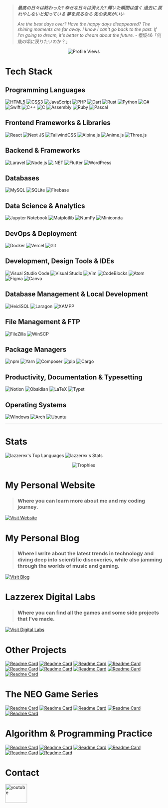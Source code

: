 >**_最高の日々は終わった?
幸せな日々は消えた?
輝いた瞬間は遠く
過去に 戻れやしないと知っている
夢を見るなら 先の未来がいい_**
>
>_Are the best days over? Have the happy days disappeared? The shining moments are far away. I know I can't go back to the past. If I'm going to dream, it's better to dream about the future._  - 櫻坂46「何歳の頃に戻りたいのか？」





<div align="center">
  <img src="https://komarev.com/ghpvc/?username=lazzerex" alt="Profile Views">
</div>

# Tech Stack

## Programming Languages
![HTML5](https://img.shields.io/badge/html5-%23E34F26.svg?style=for-the-badge&logo=html5&logoColor=white)
![CSS3](https://img.shields.io/badge/css3-%231572B6.svg?style=for-the-badge&logo=css3&logoColor=white)
![JavaScript](https://img.shields.io/badge/javascript-%23323330.svg?style=for-the-badge&logo=javascript&logoColor=%23F7DF1E)
![PHP](https://img.shields.io/badge/php-%23777BB4.svg?style=for-the-badge&logo=php&logoColor=white)
![Dart](https://img.shields.io/badge/dart-%230175C2.svg?style=for-the-badge&logo=dart&logoColor=white)
![Rust](https://img.shields.io/badge/rust-%23000000.svg?style=for-the-badge&logo=rust&logoColor=white)
![Python](https://img.shields.io/badge/python-3670A0?style=for-the-badge&logo=python&logoColor=ffdd54)
![C#](https://img.shields.io/badge/c%23-%23239120.svg?style=for-the-badge&logo=csharp&logoColor=white)
![Swift](https://img.shields.io/badge/swift-F54A2A?style=for-the-badge&logo=swift&logoColor=white)
![C++](https://img.shields.io/badge/c++-%2300599C.svg?style=for-the-badge&logo=c%2B%2B&logoColor=white)
![C](https://img.shields.io/badge/c-%2300599C.svg?style=for-the-badge&logo=c&logoColor=white)
![Assembly](https://img.shields.io/badge/Assembly-525252?style=for-the-badge&logo=assemblyscript&logoColor=white)
![Ruby](https://img.shields.io/badge/ruby-%23CC342D.svg?style=for-the-badge&logo=ruby&logoColor=white)
![Pascal](https://img.shields.io/badge/Pascal-00599C?style=for-the-badge&logo=pascal&logoColor=white)

## Frontend Frameworks & Libraries
![React](https://img.shields.io/badge/react-%2320232a.svg?style=for-the-badge&logo=react&logoColor=%2361DAFB)
![Next JS](https://img.shields.io/badge/Next-black?style=for-the-badge&logo=next.js&logoColor=white)
![TailwindCSS](https://img.shields.io/badge/tailwindcss-%2338B2AC.svg?style=for-the-badge&logo=tailwind-css&logoColor=white)
![Alpine.js](https://img.shields.io/badge/Alpine.js-8BC34A?style=for-the-badge&logo=alpine.js&logoColor=black)
![Anime.js](https://img.shields.io/badge/Anime.js-FF6B6B?style=for-the-badge&logo=javascript&logoColor=white)
![Three.js](https://img.shields.io/badge/three.js-black?style=for-the-badge&logo=three.js&logoColor=white)

## Backend & Frameworks
![Laravel](https://img.shields.io/badge/laravel-%23FF2D20.svg?style=for-the-badge&logo=laravel&logoColor=white)
![Node.js](https://img.shields.io/badge/node.js-6DA55F?style=for-the-badge&logo=node.js&logoColor=white)
![.NET](https://img.shields.io/badge/.NET-5C2D91?style=for-the-badge&logo=.net&logoColor=white)
![Flutter](https://img.shields.io/badge/Flutter-%2302569B.svg?style=for-the-badge&logo=Flutter&logoColor=white)
![WordPress](https://img.shields.io/badge/WordPress-%23117AC9.svg?style=for-the-badge&logo=WordPress&logoColor=white)

## Databases
![MySQL](https://img.shields.io/badge/mysql-4479A1.svg?style=for-the-badge&logo=mysql&logoColor=white)
![SQLite](https://img.shields.io/badge/sqlite-%2307405e.svg?style=for-the-badge&logo=sqlite&logoColor=white)
![Firebase](https://img.shields.io/badge/firebase-%23039BE5.svg?style=for-the-badge&logo=firebase)

## Data Science & Analytics
![Jupyter Notebook](https://img.shields.io/badge/jupyter-%23FA0F00.svg?style=for-the-badge&logo=jupyter&logoColor=white)
![Matplotlib](https://img.shields.io/badge/Matplotlib-%23ffffff.svg?style=for-the-badge&logo=Matplotlib&logoColor=black)
![NumPy](https://img.shields.io/badge/numpy-%23013243.svg?style=for-the-badge&logo=numpy&logoColor=white)
![Miniconda](https://img.shields.io/badge/Miniconda-44A833?style=for-the-badge&logo=anaconda&logoColor=white)

## DevOps & Deployment
![Docker](https://img.shields.io/badge/docker-%230db7ed.svg?style=for-the-badge&logo=docker&logoColor=white)
![Vercel](https://img.shields.io/badge/vercel-%23000000.svg?style=for-the-badge&logo=vercel&logoColor=white)
![Git](https://img.shields.io/badge/git-%23F05033.svg?style=for-the-badge&logo=git&logoColor=white)

## Development, Design Tools & IDEs
![Visual Studio Code](https://img.shields.io/badge/Visual%20Studio%20Code-0078d4.svg?style=for-the-badge&logo=visual-studio-code&logoColor=white)
![Visual Studio](https://img.shields.io/badge/Visual%20Studio-5C2D91.svg?style=for-the-badge&logo=visual-studio&logoColor=white)
![Vim](https://img.shields.io/badge/VIM-%2311AB00.svg?style=for-the-badge&logo=vim&logoColor=white)
![CodeBlocks](https://img.shields.io/badge/CodeBlocks-41454A?style=for-the-badge&logo=codeblocks&logoColor=white)
![Atom](https://img.shields.io/badge/Atom-66595C?style=for-the-badge&logo=atom&logoColor=white)
![Figma](https://img.shields.io/badge/figma-%23F24E1E.svg?style=for-the-badge&logo=figma&logoColor=white)
![Canva](https://img.shields.io/badge/Canva-%2300C4CC.svg?style=for-the-badge&logo=Canva&logoColor=white)

## Database Management & Local Development
![HeidiSQL](https://img.shields.io/badge/HeidiSQL-336791?style=for-the-badge&logo=mysql&logoColor=white)
![Laragon](https://img.shields.io/badge/Laragon-0E83CD?style=for-the-badge&logo=laragon&logoColor=white)
![XAMPP](https://img.shields.io/badge/XAMPP-FB7A24?style=for-the-badge&logo=xampp&logoColor=white)

## File Management & FTP
![FileZilla](https://img.shields.io/badge/FileZilla-BF0000?style=for-the-badge&logo=filezilla&logoColor=white)
![WinSCP](https://img.shields.io/badge/WinSCP-005C9C?style=for-the-badge&logo=winscp&logoColor=white)

## Package Managers
![npm](https://img.shields.io/badge/NPM-%23CB3837.svg?style=for-the-badge&logo=npm&logoColor=white)
![Yarn](https://img.shields.io/badge/yarn-%232C8EBB.svg?style=for-the-badge&logo=yarn&logoColor=white)
![Composer](https://img.shields.io/badge/Composer-%23FF6B35.svg?style=for-the-badge&logo=composer&logoColor=white)
![pip](https://img.shields.io/badge/pip-3670A0?style=for-the-badge&logo=pypi&logoColor=white)
![Cargo](https://img.shields.io/badge/Cargo-%23000000.svg?style=for-the-badge&logo=rust&logoColor=white)

## Productivity, Documentation & Typesetting
![Notion](https://img.shields.io/badge/Notion-%23000000.svg?style=for-the-badge&logo=notion&logoColor=white)
![Obsidian](https://img.shields.io/badge/Obsidian-%23483699.svg?style=for-the-badge&logo=obsidian&logoColor=white)
![LaTeX](https://img.shields.io/badge/latex-%23008080.svg?style=for-the-badge&logo=latex&logoColor=white)
![Typst](https://img.shields.io/badge/Typst-239DAD?style=for-the-badge&logo=typst&logoColor=white)

## Operating Systems
![Windows](https://img.shields.io/badge/Windows-0078D6?style=for-the-badge&logo=windows&logoColor=white)
![Arch](https://img.shields.io/badge/Arch%20Linux-1793D1?logo=arch-linux&logoColor=fff&style=for-the-badge)
![Ubuntu](https://img.shields.io/badge/Ubuntu-E95420?style=for-the-badge&logo=ubuntu&logoColor=white)

---


# Stats

![lazzerex's Top Languages](https://github-readme-stats.vercel.app/api/top-langs/?username=lazzerex&theme=vue-dark&show_icons=true&hide_border=true&layout=compact&langs_count=19)   ![lazzerex's Stats](https://github-readme-stats.vercel.app/api?username=lazzerex&theme=vue-dark&show_icons=true&hide_border=true&count_private=true&&show=reviews,prs_merged,prs_merged_percentage)  

<div align="center">
  <img src="https://github-profile-trophy.vercel.app/?username=lazzerex&theme=onedark&title=-Stars,-Followers,-Issues,-Experience&margin-w=15" alt="Trophies">
</div>

# My Personal Website
> ### Where you can learn more about me and my coding journey.

[![Visit Website](https://img.shields.io/badge/Visit-My%20Website-blue?style=for-the-badge&logo=vercel)](https://lazzerex.github.io/)

# My Personal Blog
> ### Where I write about the latest trends in technology and diving deep into scientific discoveries, while also jamming through the worlds of music and gaming.

[![Visit Blog](https://img.shields.io/badge/Visit-My%20Blog-blue?style=for-the-badge&logo=vercel)](https://lazzerex-blog.vercel.app/)

# Lazzerex Digital Labs
> ### Where you can find all the games and some side projects that I've made.

[![Visit Digital Labs](https://img.shields.io/badge/Visit-Digital%20Labs-blue?style=for-the-badge&logo=vercel)](https://digital-labs-nine.vercel.app/)

# Other Projects


[![Readme Card](https://github-readme-stats.vercel.app/api/pin/?username=lazzerex&repo=flavor-link&show_owner=true&card_width=400)](https://github.com/lazzerex/flavor-link)
[![Readme Card](https://github-readme-stats.vercel.app/api/pin/?username=lazzerex&repo=task-flow-axios&show_owner=true&card_width=400)](https://github.com/lazzerex/task-flow-axios)
[![Readme Card](https://github-readme-stats.vercel.app/api/pin/?username=lazzerex&repo=next-appointment-booking&show_owner=true&card_width=400)](https://github.com/lazzerex/next-appointment-booking)
[![Readme Card](https://github-readme-stats.vercel.app/api/pin/?username=lazzerex&repo=laravel-medical-appointment&show_owner=true)](https://github.com/lazzerex/laravel-medical-appointment)
[![Readme Card](https://github-readme-stats.vercel.app/api/pin/?username=lazzerex&repo=portfolio-layout&show_owner=true&card_width=400)](https://github.com/lazzerex/portfolio-layout)
[![Readme Card](https://github-readme-stats.vercel.app/api/pin/?username=lazzerex&repo=ferris-lang&show_owner=true&card_width=400)](https://github.com/lazzerex/ferris-lang)
[![Readme Card](https://github-readme-stats.vercel.app/api/pin/?username=lazzerex&repo=premier-league-analysis&show_owner=true&card_width=400)](https://github.com/lazzerex/premier-league-analysis)
[![Readme Card](https://github-readme-stats.vercel.app/api/pin/?username=lazzerex&repo=modern-typst-resume&show_owner=true&card_width=400)](https://github.com/lazzerex/modern-typst-resume)
[![Readme Card](https://github-readme-stats.vercel.app/api/pin/?username=lazzerex&repo=customer-feedback-plugin&show_owner=true&card_width=400)](https://github.com/lazzerex/customer-feedback-plugin)


# The NEO Game Series
[![Readme Card](https://github-readme-stats.vercel.app/api/pin/?username=lazzerex&repo=NeoSweeper&show_owner=true&card_width=400)](https://github.com/lazzerex/NeoSweeper)
[![Readme Card](https://github-readme-stats.vercel.app/api/pin/?username=lazzerex&repo=NeoSudoku&show_owner=true&card_width=400)](https://github.com/lazzerex/NeoSudoku)
[![Readme Card](https://github-readme-stats.vercel.app/api/pin/?username=lazzerex&repo=Neo2048&show_owner=true&card_width=400)](https://github.com/lazzerex/Neo2048)
[![Readme Card](https://github-readme-stats.vercel.app/api/pin/?username=lazzerex&repo=NeoSolitaire&show_owner=true&card_width=400)](https://github.com/lazzerex/NeoSolitaire)
[![Readme Card](https://github-readme-stats.vercel.app/api/pin/?username=lazzerex&repo=NeoTetris&show_owner=true&card_width=400)](https://github.com/lazzerex/NeoTetris)

 # Algorithm & Programming Practice

[![Readme Card](https://github-readme-stats.vercel.app/api/pin/?username=lazzerex&repo=Floyd-Warshall-Algorithm&show_owner=true)](https://github.com/lazzerex/Floyd-Warshall-Algorithm)
[![Readme Card](https://github-readme-stats.vercel.app/api/pin/?username=lazzerex&repo=Ruby-Selection-Sort&show_owner=true)](https://github.com/lazzerex/Ruby-Selection-Sort)
[![Readme Card](https://github-readme-stats.vercel.app/api/pin/?username=lazzerex&repo=Markov-Chain&show_owner=true)](https://github.com/lazzerex/Markov-Chain)
[![Readme Card](https://github-readme-stats.vercel.app/api/pin/?username=lazzerex&repo=Johnson-Algorithm&show_owner=true)](https://github.com/lazzerex/Johnson-Algorithm)
[![Readme Card](https://github-readme-stats.vercel.app/api/pin/?username=lazzerex&repo=Pascal-Bubble-Sort&show_owner=true)](https://github.com/lazzerex/Pascal-Bubble-Sort)
[![Readme Card](https://github-readme-stats.vercel.app/api/pin/?username=lazzerex&repo=Assembly-Guessing-Game&show_owner=true)](https://github.com/lazzerex/Assembly-Guessing-Game)

# Contact
<p align="left">
<a href="https://www.youtube.com/@lazzerex8779" target="_blank"><img align="center" src="https://raw.githubusercontent.com/rahuldkjain/github-profile-readme-generator/master/src/images/icons/Social/youtube.svg" alt="youtube" height="60" width="70" /></a>
&nbsp;&nbsp;&nbsp;&nbsp;
</p>



